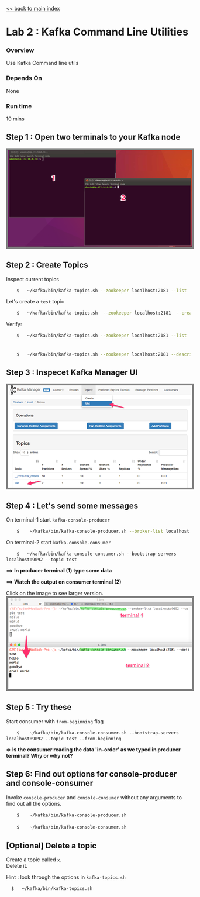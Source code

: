 <link rel='stylesheet' href='../assets/css/main.css'/>

[<< back to main index](../README.md)

Lab 2 : Kafka Command Line Utilities
=====================

### Overview
Use Kafka Command line utils

### Depends On
None

### Run time
10 mins


## Step 1 : Open two terminals to your Kafka node

<img src="../assets/images/2a.png" style="border: 5px solid grey ; max-width:100%;"  />

## Step 2 : Create Topics
Inspect current topics

```bash
    $   ~/kafka/bin/kafka-topics.sh --zookeeper localhost:2181 --list
```

Let's create a `test` topic

```bash
    $   ~/kafka/bin/kafka-topics.sh  --zookeeper localhost:2181  --create --topic test --replication-factor 1  --partitions 2
```

Verify:
```bash
    $   ~/kafka/bin/kafka-topics.sh --zookeeper localhost:2181 --list


    $   ~/kafka/bin/kafka-topics.sh --zookeeper localhost:2181 --describe --topic test
```

## Step 3 : Inspecet Kafka Manager UI

<img src="../assets/images/2b.png" style="border: 5px solid grey ; max-width:100%;"  />

## Step 4 : Let's send some messages

On terminal-1  start `kafka-console-producer`

```bash
    $    ~/kafka/bin/kafka-console-producer.sh --broker-list localhost:9092 --topic test
```

On terminal-2 start `kafka-console-consumer`
```
    $   ~/kafka/bin/kafka-console-consumer.sh --bootstrap-servers localhost:9092 --topic test
```

**==> In producer terminal (1) type some data**  

**==> Watch the output on consumer terminal (2)**

Click on the image to see larger version.
<a href="../assets/images/2c.png"><img src="../assets/images/2c.png" style="border: 5px solid grey ; max-width:100%;"  /></a>


## Step 5 : Try these
Start consumer with `from-beginning` flag
```
    $    ~/kafka/bin/kafka-console-consumer.sh --bootstrap-servers localhost:9092 --topic test --from-beginning
```

**=> Is the consumer reading the data 'in-order' as we typed in producer terminal?  Why or why not?**  

## Step 6: Find out options for console-producer and console-consumer
Invoke `console-producer` and `console-consumer` without any arguments to find out all the options.

```bash
    $    ~/kafka/bin/kafka-console-producer.sh

    $    ~/kafka/bin/kafka-console-consumer.sh

```

## [Optional] Delete a topic
Create a topic called `x`.  
Delete it.

Hint : look through the options in `kafka-topics.sh`
```bash
  $   ~/kafka/bin/kafka-topics.sh
```
